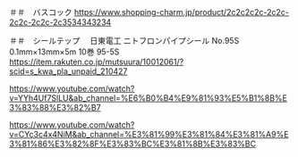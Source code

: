 ＃＃　バスコック
https://www.shopping-charm.jp/product/2c2c2c2c-2c2c-2c2c-2c2c-2c3534343234

＃＃　シールテップ　
日東電工 ニトフロンパイプシール No.95S 0.1mm×13mm×5m 10巻 95-5S
https://item.rakuten.co.jp/mutsuura/10012061/?scid=s_kwa_pla_unpaid_210427


https://www.youtube.com/watch?v=YYh4Uf7SlLU&ab_channel=%E6%B0%B4%E9%81%93%E5%B1%8B%E3%83%88%E3%82%B7


https://www.youtube.com/watch?v=CYc3c4x4NiM&ab_channel=%E3%81%99%E3%81%84%E3%81%A9%E3%81%86%E3%82%8F%E3%83%BC%E3%81%8B%E3%83%BC
